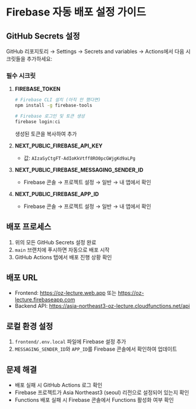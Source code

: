 # Firebase 자동 배포 설정 가이드

## GitHub Secrets 설정

GitHub 리포지토리 → Settings → Secrets and variables → Actions에서 다음 시크릿들을 추가하세요:

### 필수 시크릿

1. **FIREBASE_TOKEN**
   ```bash
   # Firebase CLI 설치 (아직 안 했다면)
   npm install -g firebase-tools
   
   # Firebase 로그인 및 토큰 생성
   firebase login:ci
   ```
   생성된 토큰을 복사하여 추가

2. **NEXT_PUBLIC_FIREBASE_API_KEY**
   - 값: `AIzaSyCtgFT-AdIoKkVtff8RO0pcGWjgKd9aLPg`

3. **NEXT_PUBLIC_FIREBASE_MESSAGING_SENDER_ID**
   - Firebase 콘솔 → 프로젝트 설정 → 일반 → 내 앱에서 확인

4. **NEXT_PUBLIC_FIREBASE_APP_ID**
   - Firebase 콘솔 → 프로젝트 설정 → 일반 → 내 앱에서 확인

## 배포 프로세스

1. 위의 모든 GitHub Secrets 설정 완료
2. `main` 브랜치에 푸시하면 자동으로 배포 시작
3. GitHub Actions 탭에서 배포 진행 상황 확인

## 배포 URL

- Frontend: https://oz-lecture.web.app 또는 https://oz-lecture.firebaseapp.com
- Backend API: https://asia-northeast3-oz-lecture.cloudfunctions.net/api

## 로컬 환경 설정

1. `frontend/.env.local` 파일에 Firebase 설정 추가
2. `MESSAGING_SENDER_ID`와 `APP_ID`를 Firebase 콘솔에서 확인하여 업데이트

## 문제 해결

- 배포 실패 시 GitHub Actions 로그 확인
- Firebase 프로젝트가 Asia Northeast3 (seoul) 리전으로 설정되어 있는지 확인
- Functions 배포 실패 시 Firebase 콘솔에서 Functions 활성화 여부 확인